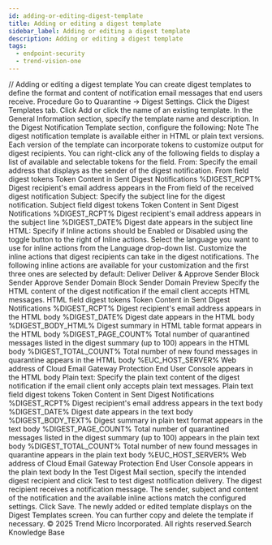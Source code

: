 ```yaml
---
id: adding-or-editing-digest-template
title: Adding or editing a digest template
sidebar_label: Adding or editing a digest template
description: Adding or editing a digest template
tags:
  - endpoint-security
  - trend-vision-one
---
```


/*<![CDATA[*/ $('#title').html($('meta[name=map-description]').attr('content')); /*]]>*/ Adding or editing a digest template You can create digest templates to define the format and content of notification email messages that end users receive. Procedure Go to Quarantine → Digest Settings. Click the Digest Templates tab. Click Add or click the name of an existing template. In the General Information section, specify the template name and description. In the Digest Notification Template section, configure the following: Note The digest notification template is available either in HTML or plain text versions. Each version of the template can incorporate tokens to customize output for digest recipients. You can right-click any of the following fields to display a list of available and selectable tokens for the field. From: Specify the email address that displays as the sender of the digest notification. From field digest tokens Token Content in Sent Digest Notifications %DIGEST_RCPT% Digest recipient's email address appears in the From field of the received digest notification Subject: Specify the subject line for the digest notification. Subject field digest tokens Token Content in Sent Digest Notifications %DIGEST_RCPT% Digest recipient's email address appears in the subject line %DIGEST_DATE% Digest date appears in the subject line HTML: Specify if Inline actions should be Enabled or Disabled using the toggle button to the right of Inline actions. Select the language you want to use for inline actions from the Language drop-down list. Customize the inline actions that digest recipients can take in the digest notifications. The following inline actions are available for your customization and the first three ones are selected by default: Deliver Deliver & Approve Sender Block Sender Approve Sender Domain Block Sender Domain Preview Specify the HTML content of the digest notification if the email client accepts HTML messages. HTML field digest tokens Token Content in Sent Digest Notifications %DIGEST_RCPT% Digest recipient's email address appears in the HTML body %DIGEST_DATE% Digest date appears in the HTML body %DIGEST_BODY_HTML% Digest summary in HTML table format appears in the HTML body %DIGEST_PAGE_COUNT% Total number of quarantined messages listed in the digest summary (up to 100) appears in the HTML body %DIGEST_TOTAL_COUNT% Total number of new found messages in quarantine appears in the HTML body %EUC_HOST_SERVER% Web address of Cloud Email Gateway Protection End User Console appears in the HTML body Plain text: Specify the plain text content of the digest notification if the email client only accepts plain text messages. Plain text field digest tokens Token Content in Sent Digest Notifications %DIGEST_RCPT% Digest recipient's email address appears in the text body %DIGEST_DATE% Digest date appears in the text body %DIGEST_BODY_TEXT% Digest summary in plain text format appears in the text body %DIGEST_PAGE_COUNT% Total number of quarantined messages listed in the digest summary (up to 100) appears in the plain text body %DIGEST_TOTAL_COUNT% Total number of new found messages in quarantine appears in the plain text body %EUC_HOST_SERVER% Web address of Cloud Email Gateway Protection End User Console appears in the plain text body In the Test Digest Mail section, specify the intended digest recipient and click Test to test digest notification delivery. The digest recipient receives a notification message. The sender, subject and content of the notification and the available inline actions match the configured settings. Click Save. The newly added or edited template displays on the Digest Templates screen. You can further copy and delete the template if necessary. © 2025 Trend Micro Incorporated. All rights reserved.Search Knowledge Base